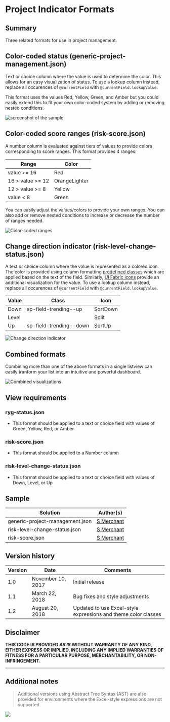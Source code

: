 # Project Indicator Formats

## Summary

Three related formats for use in project management.

## Color-coded status (generic-project-management.json)

Text or choice column where the value is used to determine the color. This allows for an easy visualization of status. To use a lookup column instead, replace all occurences of `@currentField` with `@currentField.lookupValue`.

This format uses the values Red, Yellow, Green, and Amber but you could easily extend this to fit your own color-coded system by adding or removing nested conditions.

![screenshot of the sample](./assets/screenshot.png)

## Color-coded score ranges (risk-score.json)

A number column is evaluated against tiers of values to provide colors corresponding to score ranges. This format provides 4 ranges:

|Range|Color|
|---|---|
|value >= 16|Red|
|16 > value >= 12|OrangeLighter|
|12 > value >= 8|Yellow|
|value < 8|Green|

You can easily adjust the values/colors to provide your own ranges. You can also add or remove nested conditions to increase or decrease the number of ranges needed.

![Color-coded ranges](./assets/screenshot2.png)

## Change direction indicator (risk-level-change-status.json)

A text or choice column where the value is represented as a colored icon. The color is provided using column formatting [predefined classes](https://docs.microsoft.com/en-us/sharepoint/dev/declarative-customization/column-formatting#predefined-classes) which are applied based on the text of the field. Similarly, [UI Fabric icons](https://developer.microsoft.com/en-us/fabric#/styles/icons) provide an additional visualization for the value. To use a lookup column instead, replace all occurences of `@currentField` with `@currentField.lookupValue`.

|Value|Class|Icon|
|---|---|---|
|Down|sp-field-trending--up|SortDown|
|Level||Split|
|Up|sp-field-trending--down|SortUp|

![Change direction indicator](./assets/screenshot3.png)

## Combined formats

Combining more than one of the above formats in a single listview can easily tranform your list into an intuitive and powerful dashboard.

![Combined visualizations](./assets/screenshot4.png)

## View requirements

### ryg-status.json
- This format should be applied to a text or choice field with values of Green, Yellow, Red, or Amber

### risk-score.json
- This format should be applied to a Number column

### risk-level-change-status.json
- This format should be applied to a text or choice field with values of Down, Level, or Up

## Sample

Solution|Author(s)
--------|---------
generic-project-management.json | [S Merchant](https://github.com/sohailmerchant)
risk-level-change-status.json | [S Merchant](https://github.com/sohailmerchant)
risk-score.json | [S Merchant](https://github.com/sohailmerchant)

## Version history

Version|Date|Comments
-------|----|--------
1.0|November 10, 2017|Initial release
1.1|March 22, 2018|Bug fixes and style adjustments
1.2|August 20, 2018|Updated to use Excel-style expressions and theme color classes

## Disclaimer
**THIS CODE IS PROVIDED *AS IS* WITHOUT WARRANTY OF ANY KIND, EITHER EXPRESS OR IMPLIED, INCLUDING ANY IMPLIED WARRANTIES OF FITNESS FOR A PARTICULAR PURPOSE, MERCHANTABILITY, OR NON-INFRINGEMENT.**

---

## Additional notes

> Additional versions using Abstract Tree Syntax (AST) are also provided for environments where the Excel-style expressions are not supported.

<img src="https://pnptelemetry.azurewebsites.net/list-formatting/column-samples/generic-project-management" />
